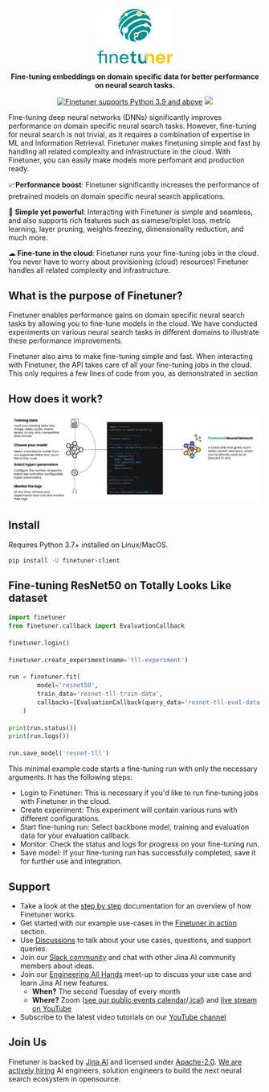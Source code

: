 <p align="center">
<img src="https://github.com/jina-ai/finetuner/blob/main/docs/_static/finetuner-logo-ani.svg?raw=true" alt="Finetuner logo: Finetuner helps you to create experiments in order to improve embeddings on search tasks. It accompanies you to deliver the last mile of performance-tuning for neural search applications." width="150px">
</p>


<p align="center">
<b>Fine-tuning embeddings on domain specific data for better performance on neural search tasks.</b>
</p>

<p align=center>
<a href="https://pypi.org/project/finetuner/"><img src="https://img.shields.io/badge/Python-3.9%2B-blue alt="Python 3.9" title="Finetuner supports Python 3.9 and above"></a>
<a href="https://slack.jina.ai"><img src="https://img.shields.io/badge/Slack-2.2k%2B-blueviolet?logo=slack&amp;logoColor=white"></a>
</p>

<!-- start elevator-pitch -->

Fine-tuning deep neural networks (DNNs) significantly improves performance on domain specific neural search tasks.
However, fine-tuning for neural search is not trivial, as it requires a combination of expertise in ML and Information Retrieval.
Finetuner makes finetuning simple and fast by handling all related complexity and infrastructure in the cloud. With Finetuner, you can easily make models more perfomant and production ready.

📈**Performance boost**: Finetuner significantly increases the performance of pretrained models on domain specific neural search applications.

🔱 **Simple yet powerful**: Interacting with Finetuner is simple and seamless, and also supports rich features such as
siamese/triplet loss, metric learning, layer pruning, weights freezing, dimensionality reduction, and much more.

☁ **Fine-tune in the cloud**: Finetuner runs your fine-tuning jobs in the cloud. You never have to worry about provisioning (cloud) resources! Finetuner handles all related complexity and infrastructure.

<!-- end elevator-pitch -->

## What is the purpose of Finetuner?

Finetuner enables performance gains on domain specific neural search tasks by allowing you to fine-tune models in the cloud. We have conducted experiments on various neural search tasks in different domains to illustrate these performance improvements.

Finetuner also aims to make fine-tuning simple and fast. When interacting with Finetuner, the API takes care of all your fine-tuning jobs in the cloud. This only requires a few lines of code from you, as demonstrated in section 

## How does it work?

<img src="https://github.com/jina-ai/finetuner/blob/docs-update-readme/docs/_static/finetuner-client-journey.svg?raw=true" title="Finetuner Client user journey.">


## Install

Requires Python 3.7+ installed on Linux/MacOS.

```bash
pip install -U finetuner-client
```


## Fine-tuning ResNet50 on Totally Looks Like dataset

```python
import finetuner
from finetuner.callback import EvaluationCallback

finetuner.login()

finetuner.create_experiment(name='tll-experiment')

run = finetuner.fit(
        model='resnet50',
        train_data='resnet-tll-train-data',
        callbacks=[EvaluationCallback(query_data='resnet-tll-eval-data')],
    )

print(run.status())
print(run.logs())

run.save_model('resnet-tll')
```

This minimal example code starts a fine-tuning run with only the necessary arguments. It has the following steps:

  * Login to Finetuner: This is necessary if you'd like to run fine-tuning jobs with Finetuner in the cloud.
  * Create experiment: This experiment will contain various runs with different configurations.
  * Start fine-tuning run: Select backbone model, training and evaluation data for your evaluation callback.
  * Monitor: Check the status and logs for progress on your fine-tuning run.
  * Save model: If your fine-tuning run has successfully completed, save it for further use and integration.


<!-- start support-pitch -->
## Support

- Take a look at the [step by step](https://ft-docs-polish--jina-docs.netlify.app/2_step_by_step/) documentation for an overview of how Finetuner works.
- Get started with our example use-cases in the [Finetuner in action](https://ft-docs-polish--jina-docs.netlify.app/3_finetuner_in_action/) section.
- Use [Discussions](https://github.com/jina-ai/finetuner/discussions) to talk about your use cases, questions, and
  support queries.
- Join our [Slack community](https://slack.jina.ai) and chat with other Jina AI community members about ideas.
- Join our [Engineering All Hands](https://youtube.com/playlist?list=PL3UBBWOUVhFYRUa_gpYYKBqEAkO4sxmne) meet-up to discuss your use case and learn Jina AI new features.
    - **When?** The second Tuesday of every month
    - **Where?**
      Zoom ([see our public events calendar](https://calendar.google.com/calendar/embed?src=c_1t5ogfp2d45v8fit981j08mcm4%40group.calendar.google.com&ctz=Europe%2FBerlin)/[.ical](https://calendar.google.com/calendar/ical/c_1t5ogfp2d45v8fit981j08mcm4%40group.calendar.google.com/public/basic.ics))
      and [live stream on YouTube](https://youtube.com/c/jina-ai)
- Subscribe to the latest video tutorials on our [YouTube channel](https://youtube.com/c/jina-ai)

## Join Us

Finetuner is backed by [Jina AI](https://jina.ai) and licensed under [Apache-2.0](./LICENSE). [We are actively hiring](https://jobs.jina.ai) AI engineers, solution engineers to build the next neural search ecosystem in opensource.

<!-- end support-pitch -->